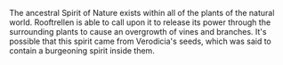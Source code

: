 The ancestral Spirit of Nature exists within all of the plants of the natural world. Rooftrellen is able to call upon it to release its power through the surrounding plants to cause an overgrowth of vines and branches.
It's possible that this spirit came from Verodicia's seeds, which was said to contain a burgeoning spirit inside them.
